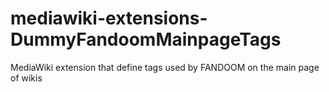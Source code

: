 # mediawiki-extensions-DummyFandoomMainpageTags
MediaWiki extension that define tags used by FANDOOM on the main page of wikis
